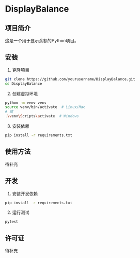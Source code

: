 # DisplayBalance

## 项目简介
这是一个用于显示余额的Python项目。

## 安装
1. 克隆项目
```bash
git clone https://github.com/yourusername/DisplayBalance.git
cd DisplayBalance
```

2. 创建虚拟环境
```bash
python -m venv venv
source venv/bin/activate  # Linux/Mac
# 或
.\venv\Scripts\activate  # Windows
```

3. 安装依赖
```bash
pip install -r requirements.txt
```

## 使用方法
待补充

## 开发
1. 安装开发依赖
```bash
pip install -r requirements.txt
```

2. 运行测试
```bash
pytest
```

## 许可证
待补充 